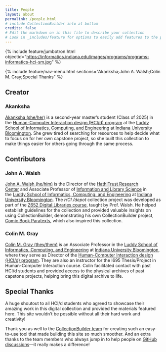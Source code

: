 ```yaml
---
title: People
layout: about
permalink: /people.html
# include CollectionBuilder info at bottom
credits: false
# Edit the markdown on in this file to describe your collection
# Look in _includes/feature for options to easily add features to the page
---
```


{% include feature/jumbotron.html objectid="https://informatics.indiana.edu/images/programs/programs-informatics-hci-sm.jpg" %} 

{% include feature/nav-menu.html sections="Akanksha;John A. Walsh;Colin M. Gray;Special Thanks" %}

## Creator

### Akanksha

[Akanksha (she/her)](https://www.linkedin.com/in/sayheyakanksha/) is a second-year master’s student (Class of 2025) in the [Human-Computer Interaction design (HCI/d) program](https://informatics.indiana.edu/programs/ms-hci.html) at the [Luddy School of Informatics, Computing, and Engineering](https://luddy.indiana.edu/index.html) at [Indiana University Bloomington](https://bloomington.iu.edu/index.html). She grew tired of searching for resources to help decide what to focus on for her own capstone project, so she built this collection to make things easier for others going through the same process.

## Contributors

### John A. Walsh

[John A. Walsh (he/him)](http://johnwalsh.name) is the Director of the [HathiTrust Research Center](https://www.hathitrust.org/htrc) and Associate Professor of [Information and Library Science](http://ils.indiana.edu/) in the [Luddy School of Informatics, Computing, and Engineering](http://sice.indiana.edu/) at [Indiana University Bloomington](https://bloomington.iu.edu/index.html). The *HCI /depot* collection project was developed as part of the [Z652 Digital Libraries course](https://jawalsh.github.io/z652-Digital-Libraries-FA24/), taught by Prof. Walsh. He helped establish guidelines for the collection and provided valuable insights on using CollectionBuilder, demonstrating his own CollectionBuilder project, [Comic Book Paratexts](https://biblicon.org/cbp/), which also inspired this collection.

### Colin M. Gray

[Colin M. Gray (they/them)](https://colingray.me/) is an Associate Professor in the [Luddy School of Informatics, Computing, and Engineering](https://luddy.indiana.edu/index.html) at [Indiana University Bloomington](https://bloomington.iu.edu/index.html), where they serve as Director of the [Human-Computer Interaction design (HCI/d) program](https://informatics.indiana.edu/programs/ms-hci.html). They are also an instructor for the I695 Thesis/Project in Human-Computer Interaction course. Colin facilitated contact with past HCI/d students and provided access to the physical archives of past capstone projects, helping bring this digital archive to life.


## Special Thanks

A huge shoutout to all HCI/d students who agreed to showcase their amazing work in this digital collection and provided the materials featured here. This site wouldn’t be possible without all their hard work and creativity!

Thank you as well to the [CollectionBuilder team](https://collectionbuilder.github.io/about.html#people) for creating such an easy-to-use tool that made building this site so much smoother. And an extra thanks to the team members who always jump in to help people on [GitHub discussions](https://github.com/orgs/CollectionBuilder/discussions)—it really makes a difference!